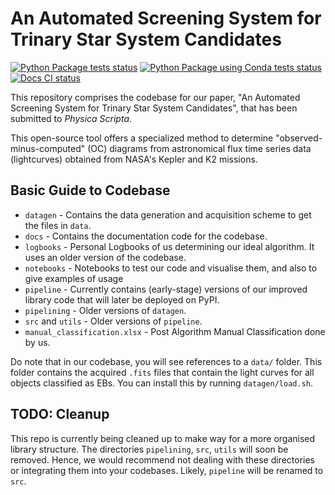 # An Automated Screening System for Trinary Star System Candidates

[![Python Package tests status](https://github.com/three-body-analysis/codebase/actions/workflows/python-package.yml/badge.svg)](https://github.com/three-body-analysis/codebase/actions?query=workflow%3Apython-package)
[![Python Package using Conda tests status](https://github.com/three-body-analysis/codebase/actions/workflows/python-package-conda.yml/badge.svg)](https://github.com/three-body-analysis/codebase/actions?query=workflow%3Apython-package-conda)
[![Docs CI status](https://github.com/three-body-analysis/codebase/actions/workflows/docs.yml/badge.svg)](https://three-body-analysis.github.io/codebase/)

This repository comprises the codebase for our paper, "An Automated Screening System for Trinary Star System Candidates",
that has been submitted to _Physica Scripta_.

This open-source tool offers a specialized method to determine "observed-minus-computed" (OC) diagrams from astronomical
flux time series data (lightcurves) obtained from NASA's Kepler and K2 missions.


## Basic Guide to Codebase

[//]: # (- `data` - Contains the acquired `.fits` files that contain the light curves for all objects classified as EBs.)
- `datagen` - Contains the data generation and acquisition scheme to get the files in `data`.
- `docs` - Contains the documentation code for the codebase.
- `logbooks` - Personal Logbooks of us determining our ideal algorithm. It uses an older version of the codebase.
- `notebooks` - Notebooks to test our code and visualise them, and also to give examples of usage
- `pipeline` - Currently contains (early-stage) versions of our improved library code that will later be deployed on PyPI.
- `pipelining` - Older versions of `datagen`.
- `src` and `utils` - Older versions of `pipeline`.
- `manual_classification.xlsx` - Post Algorithm Manual Classification done by us.

Do note that in our codebase, you will see references to a `data/` folder. This folder contains the acquired `.fits` 
files that contain the light curves for all objects classified as EBs. You can install this by running 
`datagen/load.sh`.

## TODO: Cleanup

This repo is currently being cleaned up to make way for a more organised library structure. The directories 
`pipelining`, `src`, `utils` will soon be removed. Hence, we would recommend not dealing with these directories or 
integrating them into your codebases. Likely, `pipeline` will be renamed to `src`.
